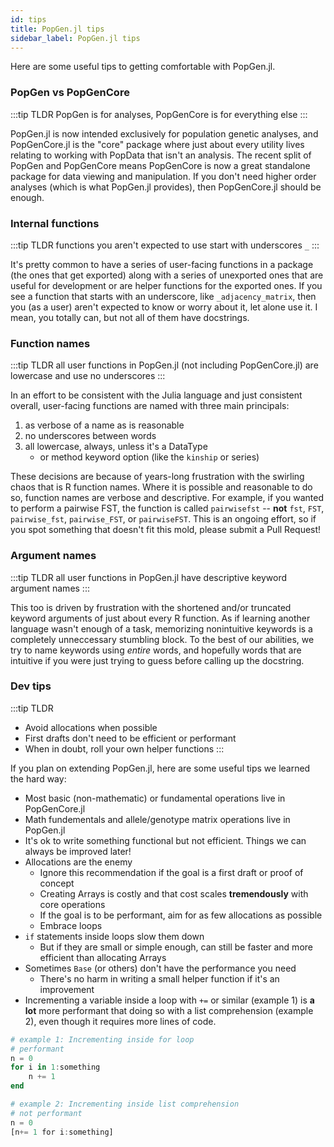```yaml
---
id: tips
title: PopGen.jl tips
sidebar_label: PopGen.jl tips
---
```


Here are some useful tips to getting comfortable with PopGen.jl.

### PopGen vs PopGenCore
:::tip TLDR
PopGen is for analyses, PopGenCore is for everything else
:::

PopGen.jl is now intended exclusively for population genetic analyses, and PopGenCore.jl is the "core" package
where just about every utility lives relating to working with PopData that isn't an analysis. The recent split 
of PopGen and PopGenCore means PopGenCore is now a great standalone package for data viewing
and manipulation. If you don't need higher order analyses (which is what PopGen.jl provides), then PopGenCore.jl
should be enough. 


### Internal functions
:::tip TLDR
functions you aren't expected to use start with underscores `_`
:::

It's pretty common to have a series of user-facing functions in a package (the ones that get exported)
along with a series of unexported ones that are useful for development or are helper functions for the
exported ones. If you see a function that starts with an underscore, like `_adjacency_matrix`, then you
(as a user) aren't expected to know or worry about it, let alone use it. I mean, you totally can, but
not all of them have docstrings.

### Function names
:::tip TLDR
all user functions in PopGen.jl (not including PopGenCore.jl) are lowercase and use no underscores
:::

In an effort to be consistent with the Julia language and just consistent overall, user-facing functions 
are named with three main principals:
1. as verbose of a name as is reasonable
2. no underscores between words
3. all lowercase, always, unless it's a DataType
    - or method keyword option (like the `kinship` or series)

These decisions are because of years-long frustration with the swirling chaos that is R function names.
Where it is possible and reasonable to do so, function names are verbose and descriptive. For example,
if you wanted to perform a pairwise FST, the function is called `pairwisefst` -- **not** `fst`, `FST`, 
`pairwise_fst`, `pairwise_FST`, or `pairwiseFST`. This is an ongoing effort, so if you spot something
that doesn't fit this mold, please submit a Pull Request!

### Argument names
:::tip TLDR
all user functions in PopGen.jl have descriptive keyword argument names
:::

This too is driven by frustration with the shortened and/or truncated keyword arguments of just about
every R function. As if learning another language wasn't enough of a task, memorizing nonintuitive
keywords is a completely unneccessary stumbling block. To the best of our abilities, we try to name
keywords using _entire_ words, and hopefully words that are intuitive if you were just trying to guess
before calling up the docstring. 

### Dev tips
:::tip TLDR
- Avoid allocations when possible
- First drafts don't need to be efficient or performant
- When in doubt, roll your own helper functions
:::

If you plan on extending PopGen.jl, here are some useful tips we learned the hard way:
- Most basic (non-mathematic) or fundamental operations live in PopGenCore.jl
- Math fundementals and allele/genotype matrix operations live in PopGen.jl
- It's ok to write something functional but not efficient. Things we can always be improved later!
- Allocations are the enemy
    - Ignore this recommendation if the goal is a first draft or proof of concept
    - Creating Arrays is costly and that cost scales **tremendously** with core operations
    - If the goal is to be performant, aim for as few allocations as possible
    - Embrace loops
- `if` statements inside loops slow them down
    - But if they are small or simple enough, can still be faster and more efficient than allocating Arrays
- Sometimes `Base` (or others) don't have the performance you need
    - There's no harm in writing a small helper function if it's an improvement
- Incrementing a variable inside a loop with `+=` or similar (example 1) is **a lot** more performant that doing so with a list comprehension (example 2), even though it requires more lines of code.

```julia
# example 1: Incrementing inside for loop
# performant
n = 0
for i in 1:something
    n += 1
end

# example 2: Incrementing inside list comprehension 
# not performant
n = 0
[n+= 1 for i:something]
```
